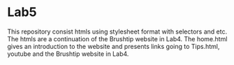 # Lab5
This repository consist htmls using stylesheet format with selectors and etc.
The htmls are a continuation of the Brushtip website in Lab4.
The home.html gives an introduction to the website and presents links going to Tips.html, youtube and the Brushtip website in Lab4.
